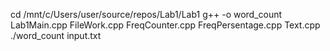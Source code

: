 cd /mnt/c/Users/user/source/repos/Lab1/Lab1
g++ -o word_count Lab1Main.cpp FileWork.cpp FreqCounter.cpp FreqPersentage.cpp Text.cpp
./word_count input.txt
